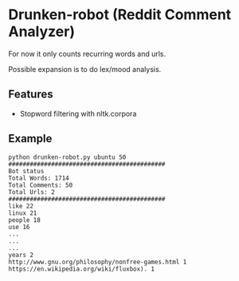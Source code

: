 Drunken-robot (Reddit Comment Analyzer)
=======================================

For now it only counts recurring words and urls.

Possible expansion is to do lex/mood analysis.


Features
-------------------------------------
* Stopword filtering with nltk.corpora




Example
-------------------------------------


    python drunken-robot.py ubuntu 50
    ############################################
    Bot status
    Total Words: 1714
    Total Comments: 50
    Total Urls: 2
    ############################################
    like 22
    linux 21
    people 18
    use 16
    ...
    ...
    ...
    years 2
    http://www.gnu.org/philosophy/nonfree-games.html 1
    https://en.wikipedia.org/wiki/fluxbox). 1
